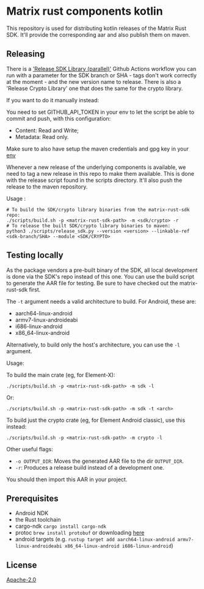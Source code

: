 # Matrix rust components kotlin

This repository is used for distributing kotlin releases of the Matrix Rust SDK. It'll provide the corresponding aar and also publish them on maven.

## Releasing

There is a ['Release SDK Library (parallel)'](https://github.com/matrix-org/matrix-rust-components-kotlin/actions/workflows/release_sdk_parallel.yml) Github Actions workflow you can run with a parameter for the SDK branch or SHA - tags don't work correctly at the moment - and the new version name to release. 
There is also a 'Release Crypto Library' one that does the same for the crypto library.

If you want to do it manually instead:

You need to set GITHUB_API_TOKEN in your env to let the script be able to commit and push, with this configuration:
- Content: Read and Write;
- Metadata: Read only.

Make sure to also have setup the maven credentials and gpg key in your [env](scripts/publish-root.gradle) 

Whenever a new release of the underlying components is available, we need to tag a new release in this repo to make them available. 
This is done with the release script found in the scripts directory. It'll also push the release to the maven repository.

Usage : 
```
# To build the SDK/crypto library binaries from the matrix-rust-sdk repo:
./scripts/build.sh -p <matrix-rust-sdk-path> -m <sdk/crypto> -r
# To release the built SDK/crypto library binaries to maven:
python3 ./scripts/release_sdk.py --version <version> --linkable-ref <sdk-branch/SHA> --module <SDK/CRYPTO>
```

## Testing locally
As the package vendors a pre-built binary of the SDK, all local development is done via the SDK's repo instead of this one.
You can use the build script to generate the AAR file for testing. Be sure to have checked out the matrix-rust-sdk first.


The `-t` argument needs a valid architecture to build. For Android, these are:
- aarch64-linux-android
- armv7-linux-androideabi
- i686-linux-android
- x86_64-linux-android

Alternatively, to build only the host's architecture, you can use the `-l` argument.

Usage:

To build the main crate (eg, for Element-X):
```
./scripts/build.sh -p <matrix-rust-sdk-path> -m sdk -l
```

Or:
```
./scripts/build.sh -p <matrix-rust-sdk-path> -m sdk -t <arch>
```

To build just the crypto crate (eg, for Element Android classic), use this instead:
```
./scripts/build.sh -p <matrix-rust-sdk-path> -m crypto -l
```

Other useful flags:

- `-o OUTPUT_DIR`: Moves the generated AAR file to the dir `OUTPUT_DIR`.
- `-r`: Produces a release build instead of a development one.

You should then import this AAR in your project.

## Prerequisites

* Android NDK
* the Rust toolchain
* cargo-ndk `cargo install cargo-ndk`
* protoc `brew install protobuf` or downloading [here](https://github.com/protocolbuffers/protobuf/releases)
* android targets (e.g. `rustup target add aarch64-linux-android armv7-linux-androideabi x86_64-linux-android i686-linux-android`)


## License

[Apache-2.0](https://www.apache.org/licenses/LICENSE-2.0)
